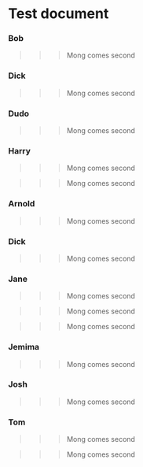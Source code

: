 # Test document


###  Bob

>>> Mong comes second

###  Dick

>>> Mong comes second

###  Dudo

>>> Mong comes second

###  Harry

>>> Mong comes second

>>> Mong comes second

### Arnold

>>> Mong comes second

### Dick

>>> Mong comes second

### Jane

>>> Mong comes second

>>> Mong comes second

>>> Mong comes second

### Jemima

>>> Mong comes second

### Josh

>>> Mong comes second

### Tom

>>> Mong comes second

>>> Mong comes second
